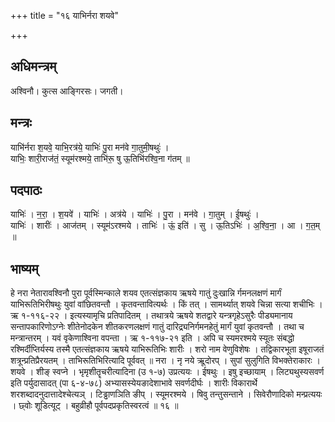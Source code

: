 +++
title = "१६ याभिर्नरा शयवे"

+++
## अधिमन्त्रम्
अश्विनौ। कुत्स आङ्गिरसः। जगती।

## मन्त्रः
याभि॑र्नरा श॒यवे॒ याभि॒रत्र॑ये॒ याभिः॑ पु॒रा मन॑वे गा॒तुमी॒षथुः॑ ।  
याभिः॒ शारी॒राज॑तं॒ स्यूम॑रश्मये॒ ताभि॑रू॒ षु ऊ॒तिभि॑रश्वि॒ना ग॑तम् ॥

## पदपाठः
याभिः॑ । न॒रा॒ । श॒यवे॑ । याभिः॑ । अत्र॑ये । याभिः॑ । पु॒रा । मन॑वे । गा॒तुम् । ई॒षथुः॑ ।  
याभिः॑ । शारीः॑ । आज॑तम् । स्यूम॑ऽरश्मये । ताभिः॑ । ऊं॒ इति॑ । सु । ऊ॒तिऽभिः॑ । अ॒श्वि॒ना॒ । आ । ग॒त॒म् ॥

## भाष्यम्
हे नरा नेतारावश्विनौ पुरा पूर्वस्मिन्काले शयव एतत्संज्ञकाय ऋषये गातुं दुःखान्नि र्गमनलक्षणं मार्गं याभिरूतिभिरीषथुः युवां वांछितवन्तौ । कृतवन्तावित्यर्थः । किं तत् । सामर्थ्यात् शयवे चिन्ना सत्या शचीभिः । ऋ १-११६-२२ । इत्यस्यामृचि प्रतिपादितम् । तथात्रये ऋषये शतद्वारे यन्त्रगृहेऽसुरैः पीड्यमानाय सन्तापकारिणोऽग्नेः शीतेनोदकेन शीतकरणलक्षणं गातुं दारिद्र्यनिर्गमनहेतुं मार्गं युवां कृतवन्तौ । तथा च मन्त्रान्तरम् । यवं वृकेणाश्विना वपन्ता । ऋ १-११७-२१ इति । अपि च स्यमरश्मये स्यूतः संबद्धो रश्मिर्दीप्तिर्यस्य तस्मै एतत्संज्ञकाय ऋषये याभिरूतिभिः शारीः । शरो नाम वेणुविशेषः । तद्विकारभूता इषूराजतं शत्रून्प्रतिप्रैरयतम् । ताभिरूतिभिरित्यादि पूर्ववत् ॥ नरा । नृ नये ऋूदोरप् । सुपां सुलुगिति विभक्तेराकारः । शयवे । शीङ् स्वप्ने । भृमृशीतॄचरीत्यादिना (उ १-७) उप्रत्ययः । ईषथुः । इषु इच्छायाम् । लिट्यथुस्यसवर्ण इति पर्युदासादत् (पा ६-४-७८) अभ्यासस्येयङादेशाभावे सवर्णदीर्घः । शारीः विकारार्थे शरशब्दादनुदात्तादेश्चेत्यञ् । टिड्ढाणञिति ङीप् । स्यूमरश्मये । षिवु तन्तुसन्ताने । सिवेरौणादिको मन्प्रत्ययः । छ्वोः शूडित्यूट् । बहुव्रीहौ पूर्वपदप्रकृतिस्वरत्वं ॥ १६ ॥